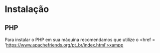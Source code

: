 <h1>Instalação</h1>

<h2>PHP</h2>

Para instalar o PHP em sua máquina recomendamos que utilize o <href = 'https://www.apachefriends.org/pt_br/index.html'>xampp</href>

